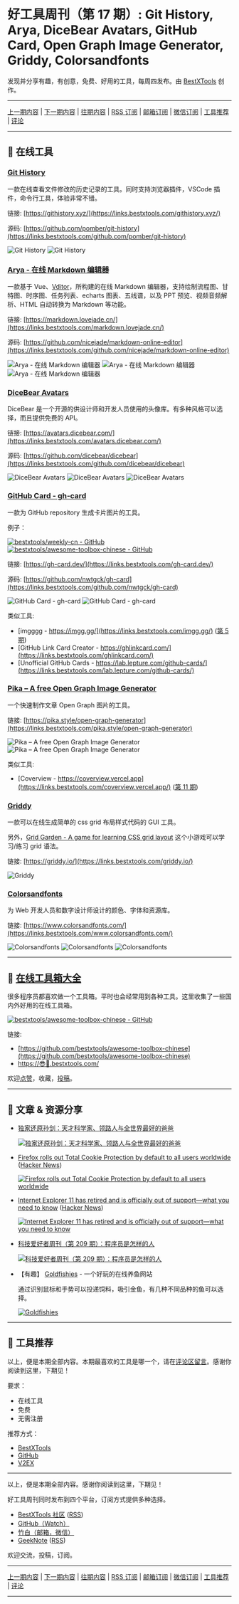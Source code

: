 # 好工具周刊（第 17 期）: Git History, Arya, DiceBear Avatars, GitHub Card, Open Graph Image Generator, Griddy, Colorsandfonts

发现并分享有趣，有创意，免费、好用的工具，每周四发布。由 [BestXTools](https://www.bestxtools.com/) 创作。

---

[上一期内容](https://github.com/bestxtools/weekly-cn/blob/main/docs/issue-16.md) | [下一期内容](https://github.com/bestxtools/weekly-cn/blob/main/docs/issue-18.md) | [往期内容](https://github.com/bestxtools/weekly-cn) | [RSS 订阅](https://discuss-cn.bestxtools.com/t/weekly) | [邮箱订阅](https://bestxtools.zhubai.love/) | [微信订阅](https://discuss-cn.bestxtools.com/d/5/2) | [工具推荐](https://discuss-cn.bestxtools.com/d/8) | [评论](https://discuss-cn.bestxtools.com/d/43/3)

---

## 🌈 在线工具

### [Git History](https://links.bestxtools.com/githistory.xyz/)

一款在线查看文件修改的历史记录的工具。同时支持浏览器插件，VSCode 插件，命令行工具，体验非常不错。

链接: [https://githistory.xyz/](https://links.bestxtools.com/githistory.xyz/)

源码: [https://github.com/pomber/git-history](https://links.bestxtools.com/github.com/pomber/git-history)

![Git History](https://raw.githubusercontent.com/bestxtools/weekly-cn/main/images/2022-06-16-02-53-01.png)
![Git History](https://raw.githubusercontent.com/bestxtools/weekly-cn/main/images/2022-06-15-20-43-02.gif)

### [Arya - 在线 Markdown 编辑器](https://links.bestxtools.com/markdown.lovejade.cn/)

一款基于 Vue、[Vditor](https://links.bestxtools.com/github.com/Vanessa219/vditor)，所构建的在线 Markdown 编辑器，支持绘制流程图、甘特图、时序图、任务列表、echarts 图表、五线谱，以及 PPT 预览、视频音频解析、HTML 自动转换为 Markdown 等功能。

链接: [https://markdown.lovejade.cn/](https://links.bestxtools.com/markdown.lovejade.cn/)

源码: [https://github.com/nicejade/markdown-online-editor](https://links.bestxtools.com/github.com/nicejade/markdown-online-editor)

![Arya - 在线 Markdown 编辑器](https://raw.githubusercontent.com/bestxtools/weekly-cn/main/images/2022-06-16-02-17-01.png)
![Arya - 在线 Markdown 编辑器](https://raw.githubusercontent.com/bestxtools/weekly-cn/main/images/2022-06-16-02-17-02.png)
![Arya - 在线 Markdown 编辑器](https://raw.githubusercontent.com/bestxtools/weekly-cn/main/images/2022-06-16-02-17-03.png)

### [DiceBear Avatars](https://links.bestxtools.com/avatars.dicebear.com/)

DiceBear 是一个开源的供设计师和开发人员使用的头像库。有多种风格可以选择，而且提供免费的 API。

链接: [https://avatars.dicebear.com/](https://links.bestxtools.com/avatars.dicebear.com/)

源码: [https://github.com/dicebear/dicebear](https://links.bestxtools.com/github.com/dicebear/dicebear)

![DiceBear Avatars](https://raw.githubusercontent.com/bestxtools/weekly-cn/main/images/2022-06-16-02-19-01.png)
![DiceBear Avatars](https://raw.githubusercontent.com/bestxtools/weekly-cn/main/images/2022-06-16-02-19-02.png)
![DiceBear Avatars](https://raw.githubusercontent.com/bestxtools/weekly-cn/main/images/2022-06-16-02-19-03.png)

### [GitHub Card - gh-card](https://links.bestxtools.com/gh-card.dev/)

一款为 GitHub repository 生成卡片图片的工具。

例子：

[![bestxtools/weekly-cn - GitHub](https://gh-card.dev/repos/bestxtools/weekly-cn.svg?fullname=)](https://github.com/bestxtools/weekly-cn)
[![bestxtools/awesome-toolbox-chinese - GitHub](https://gh-card.dev/repos/bestxtools/awesome-toolbox-chinese.svg)](https://github.com/bestxtools/awesome-toolbox-chinese)

链接: [https://gh-card.dev/](https://links.bestxtools.com/gh-card.dev/)

源码: [https://github.com/nwtgck/gh-card](https://links.bestxtools.com/github.com/nwtgck/gh-card)

![GitHub Card - gh-card](https://raw.githubusercontent.com/bestxtools/weekly-cn/main/images/2022-06-16-02-23-01.png)
![GitHub Card - gh-card](https://raw.githubusercontent.com/bestxtools/weekly-cn/main/images/2022-06-16-02-23-02.png)

类似工具:

- [imgggg - https://imgg.gg/](https://links.bestxtools.com/imgg.gg/) ([第 5 期](https://discuss-cn.bestxtools.com/d/13))
- [GitHub Link Card Creator - https://ghlinkcard.com/](https://links.bestxtools.com/ghlinkcard.com/)
- [Unofficial GitHub Cards - https://lab.lepture.com/github-cards/](https://links.bestxtools.com/lab.lepture.com/github-cards/)

### [Pika – A free Open Graph Image Generator](https://links.bestxtools.com/pika.style/open-graph-generator)

一个快速制作文章 Open Graph 图片的工具。

链接: [https://pika.style/open-graph-generator](https://links.bestxtools.com/pika.style/open-graph-generator)

![Pika – A free Open Graph Image Generator](https://raw.githubusercontent.com/bestxtools/weekly-cn/main/images/2022-06-16-02-28-01.png)
![Pika – A free Open Graph Image Generator](https://raw.githubusercontent.com/bestxtools/weekly-cn/main/images/2022-06-16-02-28-02.png)

类似工具:

- [Coverview - https://coverview.vercel.app](https://links.bestxtools.com/coverview.vercel.app/) ([第 11 期](https://discuss-cn.bestxtools.com/d/31))

### [Griddy](https://links.bestxtools.com/griddy.io/)

一款可以在线生成简单的 css grid 布局样式代码的 GUI 工具。

另外，[Grid Garden - A game for learning CSS grid layout](https://links.bestxtools.com/cssgridgarden.com/) 这个小游戏可以学习/练习 grid 语法。

链接: [https://griddy.io/](https://links.bestxtools.com/griddy.io/)

![Griddy](https://raw.githubusercontent.com/bestxtools/weekly-cn/main/images/2022-06-16-02-31-01.png)

### [Colorsandfonts](https://links.bestxtools.com/www.colorsandfonts.com/)

为 Web 开发人员和数字设计师设计的颜色、字体和资源库。

链接: [https://www.colorsandfonts.com/](https://links.bestxtools.com/www.colorsandfonts.com/)

![Colorsandfonts](https://raw.githubusercontent.com/bestxtools/weekly-cn/main/images/2022-06-16-02-32-01.png)
![Colorsandfonts](https://raw.githubusercontent.com/bestxtools/weekly-cn/main/images/2022-06-16-02-32-02.png)
![Colorsandfonts](https://raw.githubusercontent.com/bestxtools/weekly-cn/main/images/2022-06-16-02-32-03.png)

---

## 🧰 [在线工具箱大全](https://awesome-toolbox-chinese.bestxtools.com/)

很多程序员都喜欢做一个工具箱。平时也会经常用到各种工具。这里收集了一些国内外好用的在线工具箱。

[![bestxtools/awesome-toolbox-chinese - GitHub](https://gh-card.dev/repos/bestxtools/awesome-toolbox-chinese.svg?fullname=)](https://github.com/bestxtools/awesome-toolbox-chinese)

链接:

- [https://github.com/bestxtools/awesome-toolbox-chinese](https://github.com/bestxtools/awesome-toolbox-chinese)
- [https://😎🧰.bestxtools.com/](https://😎🧰.bestxtools.com/)

欢迎[点赞](https://github.com/bestxtools/awesome-toolbox-chinese)，收藏，[投稿](https://github.com/bestxtools/awesome-toolbox-chinese/issues)。

---

## 🌈 文章 & 资源分享

- [独家还原孙剑：天才科学家、领路人与全世界最好的爸爸](https://links.bestxtools.com/mp.weixin.qq.com/s/IXTZ2aBgBqwMjhdjyrjGPA)

  [![独家还原孙剑：天才科学家、领路人与全世界最好的爸爸](https://raw.githubusercontent.com/bestxtools/weekly-cn/main/images/2022-06-15-22-59-05.jpg)](https://links.bestxtools.com/mp.weixin.qq.com/s/IXTZ2aBgBqwMjhdjyrjGPA)

- [Firefox rolls out Total Cookie Protection by default to all users worldwide](https://links.bestxtools.com/blog.mozilla.org/en/products/firefox/firefox-rolls-out-total-cookie-protection-by-default-to-all-users-worldwide/) ([Hacker News](https://links.bestxtools.com/news.ycombinator.com/item?id=31738975))

  [![Firefox rolls out Total Cookie Protection by default to all users worldwide](https://raw.githubusercontent.com/bestxtools/weekly-cn/main/images/2022-06-15-22-59-02.png)](https://links.bestxtools.com/blog.mozilla.org/en/products/firefox/firefox-rolls-out-total-cookie-protection-by-default-to-all-users-worldwide/)

- [Internet Explorer 11 has retired and is officially out of support—what you need to know](https://links.bestxtools.com/blogs.windows.com/windowsexperience/2022/06/15/internet-explorer-11-has-retired-and-is-officially-out-of-support-what-you-need-to-know/) ([Hacker News](https://links.bestxtools.com/news.ycombinator.com/item?id=31753475))

  [![Internet Explorer 11 has retired and is officially out of support—what you need to know](https://raw.githubusercontent.com/bestxtools/weekly-cn/main/images/2022-06-15-22-59-03.png)](https://links.bestxtools.com/blogs.windows.com/windowsexperience/2022/06/15/internet-explorer-11-has-retired-and-is-officially-out-of-support-what-you-need-to-know/)

- [科技爱好者周刊（第 209 期）：程序员是怎样的人](https://links.bestxtools.com/www.ruanyifeng.com/blog/2022/06/weekly-issue-209.html)

  [![科技爱好者周刊（第 209 期）：程序员是怎样的人](https://raw.githubusercontent.com/bestxtools/weekly-cn/main/images/2022-06-15-22-59-01.png)](https://links.bestxtools.com/www.ruanyifeng.com/blog/2022/06/weekly-issue-209.html)

- 【有趣】 [Goldfishies](https://links.bestxtools.com/goldfishies.com/) - 一个好玩的在线养鱼网站

  通过识别鼠标和手势可以投递饲料，吸引金鱼，有几种不同品种的鱼可以选择。

  [![Goldfishies](https://raw.githubusercontent.com/bestxtools/weekly-cn/main/images/2022-06-15-22-59-04.png)](https://links.bestxtools.com/goldfishies.com/)

---

## 🌈 工具推荐

以上，便是本期全部内容。本期最喜欢的工具是哪一个，请在[评论区留言](https://discuss-cn.bestxtools.com/d/43/3)。感谢你阅读到这里，下期见！

要求：

- 在线工具
- 免费
- 无需注册

推荐方式：

- [BestXTools](https://discuss-cn.bestxtools.com/d/8)
- [GitHub](https://github.com/bestxtools/weekly-cn/issues)
- [V2EX](https://links.bestxtools.com/www.v2ex.com/t/836201?r=BestXTools)

---

以上，便是本期全部内容。感谢你阅读到这里，下期见！

好工具周刊同时发布到四个平台，订阅方式提供多种选择。

- [BestXTools 社区](https://discuss-cn.bestxtools.com/t/weekly) ([RSS](https://discuss-cn.bestxtools.com/atom/t/weekly/discussions))
- [GitHub（Watch）](https://github.com/bestxtools/weekly-cn)
- [竹白（邮箱，微信）](https://bestxtools.zhubai.love/)
- [GeekNote](https://geeknote.net/bestxtools) ([RSS](https://geeknote.net/bestxtools/feed.atom))

欢迎交流，投稿，订阅。

---

[上一期内容](https://github.com/bestxtools/weekly-cn/blob/main/docs/issue-16.md) | [下一期内容](https://github.com/bestxtools/weekly-cn/blob/main/docs/issue-18.md) | [往期内容](https://github.com/bestxtools/weekly-cn) | [RSS 订阅](https://discuss-cn.bestxtools.com/t/weekly) | [邮箱订阅](https://bestxtools.zhubai.love/) | [微信订阅](https://discuss-cn.bestxtools.com/d/5/2) | [工具推荐](https://discuss-cn.bestxtools.com/d/8) | [评论](https://discuss-cn.bestxtools.com/d/43/3)

---
